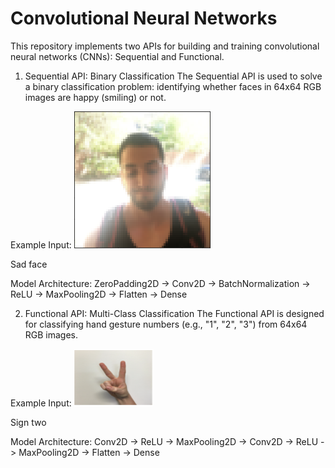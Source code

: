 <h1> Convolutional Neural Networks </h1>

This repository implements two APIs for building and training convolutional neural networks (CNNs): Sequential and Functional.

1. Sequential API: Binary Classification
The Sequential API is used to solve a binary classification problem: identifying whether faces in 64x64 RGB images are happy (smiling) or not.

Example Input:
<img src="images/sad_face.png" />
<figcaption>Sad face</figcaption>

Model Architecture: ZeroPadding2D -> Conv2D -> BatchNormalization -> ReLU -> MaxPooling2D -> Flatten -> Dense

2. Functional API: Multi-Class Classification
The Functional API is designed for classifying hand gesture numbers (e.g., "1", "2", "3") from 64x64 RGB images.

Example Input:
<img src="images/two_sign.png" />
<figcaption>Sign two</figcaption>

Model Architecture: Conv2D -> ReLU -> MaxPooling2D -> Conv2D -> ReLU -> MaxPooling2D -> Flatten -> Dense
